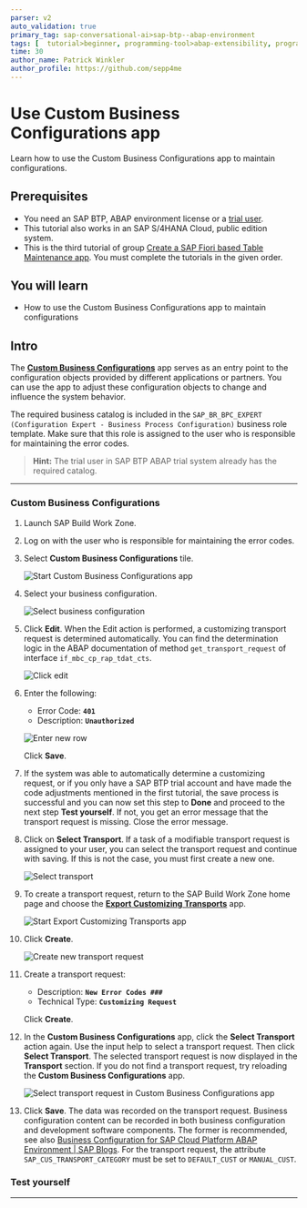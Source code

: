 ```yaml
---
parser: v2
auto_validation: true
primary_tag: sap-conversational-ai>sap-btp--abap-environment
tags: [  tutorial>beginner, programming-tool>abap-extensibility, programming-tool>abap-development, sap-conversational-ai>abap-platform, software-product-function>sap-s-4hana-cloud--abap-environment  ]
time: 30
author_name: Patrick Winkler
author_profile: https://github.com/sepp4me
---
```


# Use Custom Business Configurations app
<!-- description --> Learn how to use the Custom Business Configurations app to maintain configurations.

## Prerequisites  
- You need an SAP BTP, ABAP environment license or a [trial user](abap-environment-trial-onboarding).
- This tutorial also works in an SAP S/4HANA Cloud, public edition system.
- This is the third tutorial of group [Create a SAP Fiori based Table Maintenance app](group.abap-env-factory). You must complete the tutorials in the given order.


## You will learn  
- How to use the Custom Business Configurations app to maintain configurations


## Intro
The [**Custom Business Configurations**](https://help.sap.com/viewer/65de2977205c403bbc107264b8eccf4b/Cloud/en-US/76384d8e68e646d6ae5ce8977412cbb4.html) app serves as an entry point to the configuration objects provided by different applications or partners. You can use the app to adjust these configuration objects to change and influence the system behavior.

The required business catalog is included in the `SAP_BR_BPC_EXPERT (Configuration Expert - Business Process Configuration)` business role template. Make sure that this role is assigned to the user who is responsible for maintaining the error codes.

>**Hint:** The trial user in SAP BTP ABAP trial system already has the required catalog.

---
### Custom Business Configurations


  1. Launch SAP Build Work Zone.

  2. Log on with the user who is responsible for maintaining the error codes.

  3. Select **Custom Business Configurations** tile.

      ![Start Custom Business Configurations app](m.png)

  4. Select your business configuration.

      ![Select business configuration](m2.png)

  5. Click **Edit**. When the Edit action is performed, a customizing transport request is determined automatically. You can find the determination logic in the ABAP documentation of method `get_transport_request` of interface `if_mbc_cp_rap_tdat_cts`.

      ![Click edit](m3.png)

  6. Enter the following:
     - Error Code: **`401`**
     - Description: **`Unauthorized`**

     ![Enter new row](m4.png)

     Click **Save**.

  7. If the system was able to automatically determine a customizing request, or if you only have a SAP BTP trial account and have made the code adjustments mentioned in the first tutorial, the save process is successful and you can now set this step to **Done** and proceed to the next step **Test yourself**. 
  If not, you get an error message that the transport request is missing. Close the error message.

8. Click on **Select Transport**. If a task of a modifiable transport request is assigned to your user, you can select the transport request and continue with saving. If this is not the case, you must first create a new one.

    ![Select transport](m8.png)

9. To create a transport request, return to the SAP Build Work Zone home page and choose the [**Export Customizing Transports**](https://help.sap.com/viewer/65de2977205c403bbc107264b8eccf4b/Cloud/en-US/fa7366c3888848bd94566104ac52e627.html) app.

     ![Start Export Customizing Transports app](m9.png)

10. Click **Create**.

     ![Create new transport request](m10.png)

11. Create a transport request:
    - Description: **`New Error Codes ###`**
    - Technical Type: **`Customizing Request`**

    Click **Create**.

12. In the **Custom Business Configurations** app, click the **Select Transport** action again. Use the input help to select a transport request. Then click **Select Transport**. The selected transport request is now displayed in the **Transport** section. If you do not find a transport request, try reloading the **Custom Business Configurations** app.

    ![Select transport request in Custom Business Configurations app](m16.png)

13. Click **Save**. The data was recorded on the transport request. Business configuration content can be recorded in both business configuration and development software components. The former is recommended, see also [Business Configuration for SAP Cloud Platform ABAP Environment | SAP Blogs](https://blogs.sap.com/2019/12/20/business-configuration-for-sap-cloud-platform-abap-environment/). For the transport request, the attribute `SAP_CUS_TRANSPORT_CATEGORY` must be set to `DEFAULT_CUST` or `MANUAL_CUST`.



### Test yourself



---
